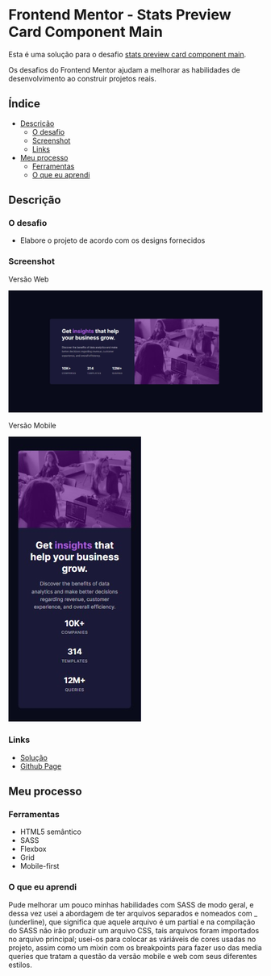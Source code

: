 # Frontend Mentor - Stats Preview Card Component Main

Esta é uma solução para o desafio [stats preview card component main](https://www.frontendmentor.io/challenges/social-proof-section-6e0qTv_bA). 

Os desafios do Frontend Mentor ajudam a melhorar as habilidades de desenvolvimento ao construir projetos reais.

## Índice
- [Descrição](#descrição)
  - [O desafio](#o-desafio)
  - [Screenshot](#screenshot)
  - [Links](#links)
- [Meu processo](#meu-processo)
  - [Ferramentas](#ferramentas)
  - [O que eu aprendi](#o-que-eu-aprendi)
  
## Descrição

### O desafio

- Elabore o projeto de acordo com os designs fornecidos

### Screenshot
Versão Web

![Screenshot Web](./images/screenshot-web.jpg)

Versão Mobile

![Screenshot Mobile](./images/screenshot-mobile.jpg)

### Links

- [Solução]()
- [Github Page]()

## Meu processo

### Ferramentas

- HTML5 semântico
- SASS
- Flexbox
- Grid
- Mobile-first 

### O que eu aprendi

Pude melhorar um pouco minhas habilidades com SASS de modo geral, e dessa vez usei a abordagem de ter arquivos separados e nomeados com _ (underline), que significa que aquele arquivo é um partial e na compilação do SASS não irão produzir um arquivo CSS, tais arquivos foram importados no arquivo principal; usei-os para colocar as váriáveis de cores usadas no projeto, assim como um mixin com os breakpoints para fazer uso das media queries que tratam a questão da versão mobile e web com seus diferentes estilos.

